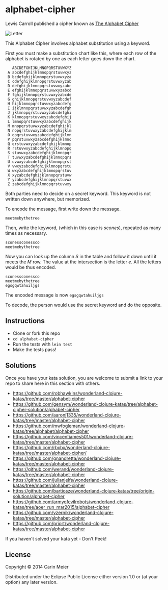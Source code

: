 ﻿# alphabet-cipher

Lewis Carroll published a cipher known as
[The Alphabet Cipher](http://en.wikipedia.org/wiki/The_Alphabet_Cipher)

![Letter](/images/fishfrogletter.gif)

This Alphabet Cipher involves alphabet substitution using a keyword.

First you must make a substitution chart like this, where each row of
the alphabet is rotated by one as each letter goes down the chart.

```
   ABCDEFGHIJKLMNOPQRSTUVWXYZ
 A abcdefghijklmnopqrstuvwxyz 
 B bcdefghijklmnopqrstuvwxyza 
 C cdefghijklmnopqrstuvwxyzab 
 D defghijklmnopqrstuvwxyzabc 
 E efghijklmnopqrstuvwxyzabcd 
 F fghijklmnopqrstuvwxyzabcde 
 G ghijklmnopqrstuvwxyzabcdef 
 H hijklmnopqrstuvwxyzabcdefg 
 I ijklmnopqrstuvwxyzabcdefgh 
 J jklmnopqrstuvwxyzabcdefghi 
 K klmnopqrstuvwxyzabcdefghij 
 L lmnopqrstuvwxyzabcdefghijk 
 M mnopqrstuvwxyzabcdefghijkl 
 N nopqrstuvwxyzabcdefghijklm 
 O opqrstuvwxyzabcdefghijklmn 
 P pqrstuvwxyzabcdefghijklmno 
 Q qrstuvwxyzabcdefghijklmnop 
 R rstuvwxyzabcdefghijklmnopq 
 S stuvwxyzabcdefghijklmnopqr 
 T tuvwxyzabcdefghijklmnopqrs 
 U uvwxyzabcdefghijklmnopqrst 
 V vwxyzabcdefghijklmnopqrstu 
 W wxyzabcdefghijklmnopqrstuv 
 X xyzabcdefghijklmnopqrstuvw 
 Y yzabcdefghijklmnopqrstuvwx 
 Z zabcdefghijklmnopqrstuvwxy 
```

Both parties need to decide on a secret keyword.  This keyword is not written down anywhere, but memorized.

To encode the message, first write down the message.

```
meetmebythetree
```

Then, write the keyword, (which in this case is _scones_), repeated as many times as necessary.

```
sconessconessco
meetmebythetree
```

Now you can look up the column _S_ in the table and follow it down until it meets the _M_ row. The value at the intersection is the letter _e_.  All the letters would be thus encoded.

```
sconessconessco
meetmebythetree
egsgqwtahuiljgs
```

The encoded message is now `egsgqwtahuiljgs`

To decode, the person would use the secret keyword and do the opposite.


## Instructions

- Clone or fork this repo
- `cd alphabet-cipher`
- Run the tests with `lein test`
- Make the tests pass!

## Solutions

Once you have your kata solution, you are welcome to submit a link to your repo to share here in this section with others.

* https://github.com/robhawkins/wonderland-clojure-katas/tree/master/alphabet-cipher
* https://github.com/gensym/wonderland-clojure-katas/tree/alphabet-cipher-solution/alphabet-cipher
* https://github.com/aaronj1335/wonderland-clojure-katas/tree/master/alphabet-cipher
* https://github.com/mwfogleman/wonderland-clojure-katas/tree/alphabet/alphabet-cipher
* https://github.com/vincentjames501/wonderland-clojure-katas/tree/master/alphabet-cipher
* https://github.com/rbxbx/wonderland-clojure-katas/tree/master/alphabet-cipher/
* https://github.com/gnandretta/wonderland-clojure-katas/tree/master/alphabet-cipher
* https://github.com/werand/wonderland-clojure-katas/tree/master/alphabet-cipher
* https://github.com/julianjelfs/wonderland-clojure-katas/tree/master/alphabet-cipher
* https://github.com/bartiosze/wonderland-clojure-katas/tree/origin-solution/alphabet-cipher
* https://github.com/armyofevilrobots/wonderland-clojure-katas/tree/aoer_run_mar2015/alphabet-cipher
* https://github.com/yzernik/wonderland-clojure-katas/tree/master/alphabet-cipher
* https://github.com/priort/wonderland-clojure-katas/tree/master/alphabet-cipher

If you haven't solved your kata yet - Don't Peek!

## License

Copyright © 2014 Carin Meier

Distributed under the Eclipse Public License either version 1.0 or (at
your option) any later version.
